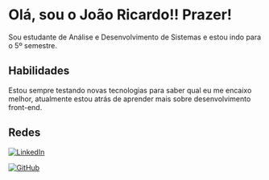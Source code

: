 
# Olá, sou o João Ricardo!! Prazer!

Sou estudante de Análise e Desenvolvimento de Sistemas e estou indo para o 5º semestre.

## Habilidades

Estou sempre testando novas tecnologias para saber qual eu me encaixo melhor, atualmente estou atrás de aprender mais sobre desenvolvimento front-end.

## Redes

[![LinkedIn](https://img.shields.io/badge/LinkedIn-0077B5?style=for-the-badge&logo=linkedin&logoColor=white)](https://www.linkedin.com/in/joão-ricardo-de-sousa-matos-766253234/)

[![GitHub](https://img.shields.io/badge/GitHub-100000?style=for-the-badge&logo=github&logoColor=white)](https://github.com/joaor-matos)

